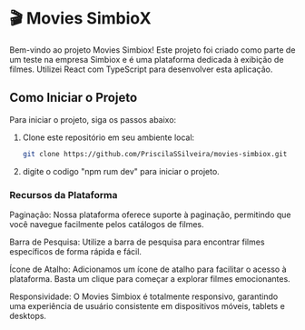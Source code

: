 # 🎬 Movies SimbioX

Bem-vindo ao projeto Movies Simbiox! Este projeto foi criado como parte de um teste na empresa Simbiox e é uma plataforma dedicada à exibição de filmes. Utilizei React com TypeScript para desenvolver esta aplicação.

## Como Iniciar o Projeto

Para iniciar o projeto, siga os passos abaixo:

1. Clone este repositório em seu ambiente local:

   ```bash
   git clone https://github.com/PriscilaSSilveira/movies-simbiox.git

2. digite o codigo "npm rum dev" para iniciar o projeto.

### Recursos da Plataforma

Paginação: Nossa plataforma oferece suporte à paginação, permitindo que você navegue facilmente pelos catálogos de filmes.

Barra de Pesquisa: Utilize a barra de pesquisa para encontrar filmes específicos de forma rápida e fácil.

Ícone de Atalho: Adicionamos um ícone de atalho para facilitar o acesso à plataforma. Basta um clique para começar a explorar filmes emocionantes.

Responsividade: O Movies Simbiox é totalmente responsivo, garantindo uma experiência de usuário consistente em dispositivos móveis, tablets e desktops.













